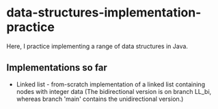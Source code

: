 # data-structures-implementation-practice

Here, I practice implementing a range of data structures in Java.

## Implementations so far

- Linked list - from-scratch implementation of a linked list containing nodes with integer data
(The bidirectional version is on branch LL_bi, whereas branch 'main' contains the unidirectional version.)


